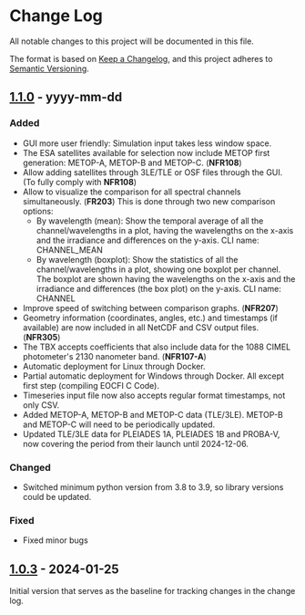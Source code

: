 # Change Log

All notable changes to this project will be documented in this file.

The format is based on [Keep a Changelog](https://keepachangelog.com/en/1.1.0/),
and this project adheres to [Semantic Versioning](https://semver.org/spec/v2.0.0.html).

[//]: # "## [unreleased] - yyyy-mm-dd"

## [1.1.0] - yyyy-mm-dd

### Added

- GUI more user friendly: Simulation input takes less window space.
- The ESA satellites available for selection now include METOP first generation: METOP-A, METOP-B and METOP-C. (**NFR108**)
- Allow adding satellites through 3LE/TLE or OSF files through the GUI. (To fully comply with **NFR108**)
- Allow to visualize the comparison for all spectral channels simultaneously. (**FR203**) This is done through two new comparison options:
  - By wavelength (mean): Show the temporal average of all the channel/wavelengths in a plot, having the wavelengths on the x-axis and the irradiance and differences on the y-axis. CLI name: CHANNEL_MEAN
  - By wavelength (boxplot): Show the statistics of all the channel/wavelengths in a plot, showing one boxplot per channel. The boxplot are shown having the wavelengths on the x-axis and the irradiance and differences (the box plot) on the y-axis. CLI name: CHANNEL
- Improve speed of switching between comparison graphs. (**NFR207**)
- Geometry information (coordinates, angles, etc.) and timestamps (if available) are now included in all NetCDF and CSV output files. (**NFR305**)
- The TBX accepts coefficients that also include data for the 1088 CIMEL photometer's 2130 nanometer band. (**NFR107-A**)
- Automatic deployment for Linux through Docker.
- Partial automatic deployment for Windows through Docker. All except first step (compiling EOCFI C Code).
- Timeseries input file now also accepts regular format timestamps, not only CSV.
- Added METOP-A, METOP-B and METOP-C data (TLE/3LE). METOP-B and METOP-C will need to be periodically updated.
- Updated TLE/3LE data for PLEIADES 1A, PLEIADES 1B and PROBA-V, now covering the period from their launch until 2024-12-06.

### Changed

- Switched minimum python version from 3.8 to 3.9, so library versions could be updated.

### Fixed

- Fixed minor bugs

## [1.0.3] - 2024-01-25

Initial version that serves as the baseline for tracking changes in the change log.


[unreleased]: https://github.com/LIME-ESA/lime_tbx/compare/v1.1.0...HEAD
[1.1.0]: https://github.com/LIME-ESA/lime_tbx/compare/v1.0.3...v1.1.0
[1.0.3]: https://github.com/LIME-ESA/lime_tbx/releases/tag/v1.0.3
